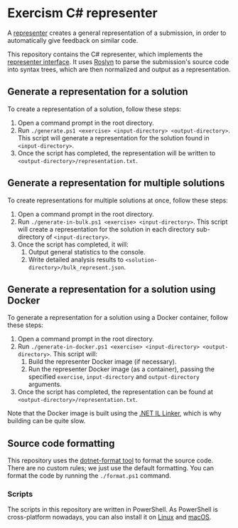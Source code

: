 # Exercism C# representer

A [representer][representer-introduction] creates a general representation of a submission, in order to automatically give feedback on similar code.

This repository contains the C# representer, which implements the [representer interface][representer-interface]. It uses [Roslyn][roslyn] to parse the submission's source code into syntax trees, which are then normalized and output as a representation.

## Generate a representation for a solution

To create a representation of a solution, follow these steps:

1. Open a command prompt in the root directory.
1. Run `./generate.ps1 <exercise> <input-directory> <output-directory>`. This script will generate a representation for the solution found in `<input-directory>`.
1. Once the script has completed, the representation will be written to `<output-directory>/representation.txt`.

## Generate a representation for multiple solutions

To create representations for multiple solutions at once, follow these steps:

1. Open a command prompt in the root directory.
1. Run `./generate-in-bulk.ps1 <exercise> <input-directory>`. This script will create a representation for the solution in each directory sub-directory of `<input-directory>`.
1. Once the script has completed, it will:
   1. Output general statistics to the console.
   1. Write detailed analysis results to `<solution-directory>/bulk_represent.json`.

## Generate a representation for a solution using Docker

To generate a representation for a solution using a Docker container, follow these steps:

1. Open a command prompt in the root directory.
1. Run `./generate-in-docker.ps1 <exercise> <input-directory> <output-directory>`. This script will:
   1. Build the representer Docker image (if necessary).
   1. Run the representer Docker image (as a container), passing the specified `exercise`, `input-directory` and `output-directory` arguments.
1. Once the script has completed, the representation can be found at `<output-directory>/representation.txt`.

Note that the Docker image is built using the [.NET IL Linker](https://github.com/dotnet/core/blob/master/samples/linker-instructions.md#using-the-net-il-linker), which is why building can be quite slow.

## Source code formatting

This repository uses the [dotnet-format tool](https://github.com/dotnet/format/) to format the source code. There are no custom rules; we just use the default formatting. You can format the code by running the `./format.ps1` command.

### Scripts

The scripts in this repository are written in PowerShell. As PowerShell is cross-platform nowadays, you can also install it on [Linux](https://docs.microsoft.com/en-us/powershell/scripting/install/installing-powershell-core-on-linux?view=powershell-6) and [macOS](https://docs.microsoft.com/en-us/powershell/scripting/install/installing-powershell-core-on-macos?view=powershell-6).

[representer-introduction]: https://github.com/exercism/automated-analysis/blob/master/docs/representers/introduction.md
[representer-interface]: https://github.com/exercism/automated-analysis/blob/master/docs/representers/interface.md
[roslyn]: https://docs.microsoft.com/nl-nl/dotnet/csharp/roslyn-sdk/

